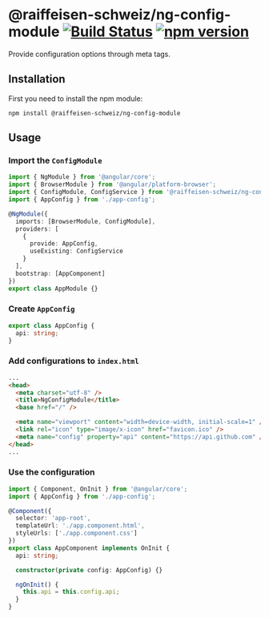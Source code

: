 # @raiffeisen-schweiz/ng-config-module [![Build Status](https://travis-ci.org/raiffeisen-schweiz/rch-ng-config-module.svg?branch=master)](https://travis-ci.org/raiffeisen-schweiz/rch-ng-config-module) [![npm version](https://badge.fury.io/js/%40raiffeisen-schweiz%2Fng-config-module.svg)](https://badge.fury.io/js/%40raiffeisen-schweiz%2Fng-config-module)

Provide configuration options through meta tags.

## Installation

First you need to install the npm module:

`npm install @raiffeisen-schweiz/ng-config-module`

## Usage

### Import the `ConfigModule`

```typescript
import { NgModule } from '@angular/core';
import { BrowserModule } from '@angular/platform-browser';
import { ConfigModule, ConfigService } from '@raiffeisen-schweiz/ng-config-module';
import { AppConfig } from './app-config';

@NgModule({
  imports: [BrowserModule, ConfigModule],
  providers: [
    {
      provide: AppConfig,
      useExisting: ConfigService
    }
  ],
  bootstrap: [AppComponent]
})
export class AppModule {}
```

### Create `AppConfig`

```typescript
export class AppConfig {
  api: string;
}
```

### Add configurations to `index.html`

```html
...
<head>
  <meta charset="utf-8" />
  <title>NgConfigModule</title>
  <base href="/" />

  <meta name="viewport" content="width=device-width, initial-scale=1" />
  <link rel="icon" type="image/x-icon" href="favicon.ico" />
  <meta name="config" property="api" content="https://api.github.com" />
</head>
...
```

### Use the configuration

```typescript
import { Component, OnInit } from '@angular/core';
import { AppConfig } from './app-config';

@Component({
  selector: 'app-root',
  templateUrl: './app.component.html',
  styleUrls: ['./app.component.css']
})
export class AppComponent implements OnInit {
  api: string;

  constructor(private config: AppConfig) {}

  ngOnInit() {
    this.api = this.config.api;
  }
}
```
